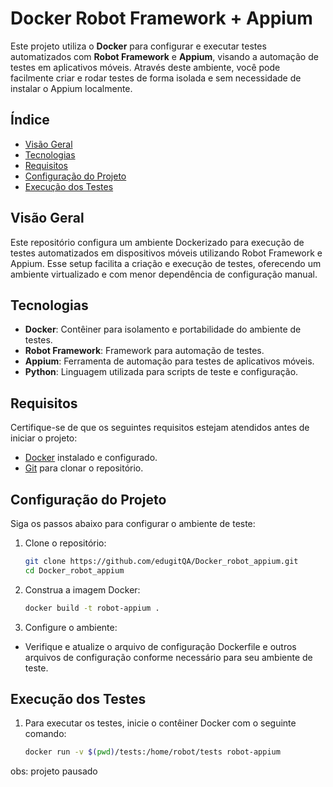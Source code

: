 # Docker Robot Framework + Appium

Este projeto utiliza o **Docker** para configurar e executar testes automatizados com **Robot Framework** e **Appium**, visando a automação de testes em aplicativos móveis. Através deste ambiente, você pode facilmente criar e rodar testes de forma isolada e sem necessidade de instalar o Appium localmente.

## Índice

- [Visão Geral](#visão-geral)
- [Tecnologias](#tecnologias)
- [Requisitos](#requisitos)
- [Configuração do Projeto](#configuração-do-projeto)
- [Execução dos Testes](#execução-dos-testes)

## Visão Geral

Este repositório configura um ambiente Dockerizado para execução de testes automatizados em dispositivos móveis utilizando Robot Framework e Appium. Esse setup facilita a criação e execução de testes, oferecendo um ambiente virtualizado e com menor dependência de configuração manual.

## Tecnologias

- **Docker**: Contêiner para isolamento e portabilidade do ambiente de testes.
- **Robot Framework**: Framework para automação de testes.
- **Appium**: Ferramenta de automação para testes de aplicativos móveis.
- **Python**: Linguagem utilizada para scripts de teste e configuração.

## Requisitos

Certifique-se de que os seguintes requisitos estejam atendidos antes de iniciar o projeto:

- [Docker](https://www.docker.com/) instalado e configurado.
- [Git](https://git-scm.com/) para clonar o repositório.
  
## Configuração do Projeto

Siga os passos abaixo para configurar o ambiente de teste:

1. Clone o repositório:
   ```bash
   git clone https://github.com/edugitQA/Docker_robot_appium.git
   cd Docker_robot_appium
2. Construa a imagem Docker:
   ```bash
   docker build -t robot-appium .

3. Configure o ambiente:

-   Verifique e atualize o arquivo de configuração Dockerfile e outros arquivos de configuração conforme necessário para seu ambiente de teste.
  
## Execução dos Testes

1. Para executar os testes, inicie o contêiner Docker com o seguinte comando:
   ```bash
   docker run -v $(pwd)/tests:/home/robot/tests robot-appium

obs: projeto pausado
